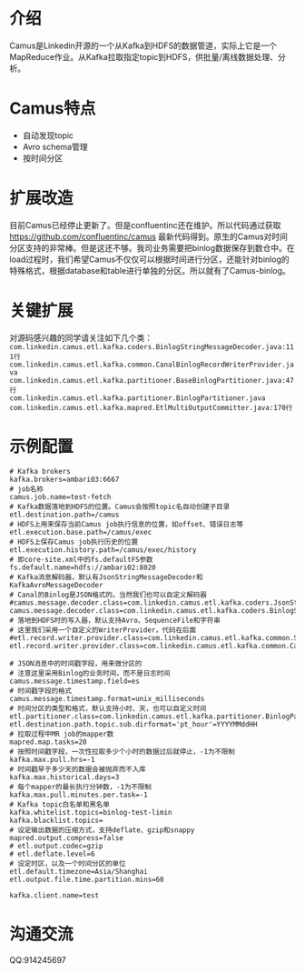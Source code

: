 # 介绍
Camus是Linkedin开源的一个从Kafka到HDFS的数据管道，实际上它是一个MapReduce作业。从Kafka拉取指定topic到HDFS，供批量/离线数据处理、分析。

# Camus特点
- 自动发现topic
- Avro schema管理
- 按时间分区

# 扩展改造
目前Camus已经停止更新了。但是confluentinc还在维护。所以代码通过获取 https://github.com/confluentinc/camus 最新代码得到。原生的Camus对时间分区支持的非常棒。但是这还不够。我司业务需要把binlog数据保存到数仓中。在load过程时，我们希望Camus不仅仅可以根据时间进行分区，还能针对binlog的特殊格式，根据database和table进行单独的分区。所以就有了Camus-binlog。

# 关键扩展
对源码感兴趣的同学请关注如下几个类：
</br>
`com.linkedin.camus.etl.kafka.coders.BinlogStringMessageDecoder.java:111行`
</br>
`com.linkedin.camus.etl.kafka.common.CanalBinlogRecordWriterProvider.java`
</br>
`com.linkedin.camus.etl.kafka.partitioner.BaseBinlogPartitioner.java:47行`
</br>
`com.linkedin.camus.etl.kafka.partitioner.BinlogPartitioner.java`
</br>
`com.linkedin.camus.etl.kafka.mapred.EtlMultiOutputCommitter.java:170行`

# 示例配置
```
# Kafka brokers
kafka.brokers=ambari03:6667
# job名称
camus.job.name=test-fetch
# Kafka数据落地到HDFS的位置。Camus会按照topic名自动创建子目录
etl.destination.path=/camus
# HDFS上用来保存当前Camus job执行信息的位置，如offset、错误日志等
etl.execution.base.path=/camus/exec
# HDFS上保存Camus job执行历史的位置
etl.execution.history.path=/camus/exec/history
# 即core-site.xml中的fs.defaultFS参数
fs.default.name=hdfs://ambari02:8020
# Kafka消息解码器，默认有JsonStringMessageDecoder和KafkaAvroMessageDecoder
# Canal的Binlog是JSON格式的。当然我们也可以自定义解码器
#camus.message.decoder.class=com.linkedin.camus.etl.kafka.coders.JsonStringMessageDecoder
camus.message.decoder.class=com.linkedin.camus.etl.kafka.coders.BinlogStringMessageDecoder
# 落地到HDFS时的写入器，默认支持Avro、SequenceFile和字符串
# 这里我们采用一个自定义的WriterProvider，代码在后面
#etl.record.writer.provider.class=com.linkedin.camus.etl.kafka.common.StringRecordWriterProvider
etl.record.writer.provider.class=com.linkedin.camus.etl.kafka.common.CanalBinlogRecordWriterProvider

# JSON消息中的时间戳字段，用来做分区的
# 注意这里采用Binlog的业务时间，而不是日志时间
camus.message.timestamp.field=es
# 时间戳字段的格式
camus.message.timestamp.format=unix_milliseconds
# 时间分区的类型和格式，默认支持小时、天，也可以自定义时间
etl.partitioner.class=com.linkedin.camus.etl.kafka.partitioner.BinlogPartitioner
etl.destination.path.topic.sub.dirformat='pt_hour'=YYYYMMddHH
# 拉取过程中MR job的mapper数
mapred.map.tasks=20
# 按照时间戳字段，一次性拉取多少个小时的数据过后就停止，-1为不限制
kafka.max.pull.hrs=-1
# 时间戳早于多少天的数据会被抛弃而不入库
kafka.max.historical.days=3
# 每个mapper的最长执行分钟数，-1为不限制
kafka.max.pull.minutes.per.task=-1
# Kafka topic白名单和黑名单
kafka.whitelist.topics=binlog-test-limin
kafka.blacklist.topics=
# 设定输出数据的压缩方式，支持deflate、gzip和snappy
mapred.output.compress=false
# etl.output.codec=gzip
# etl.deflate.level=6
# 设定时区，以及一个时间分区的单位
etl.default.timezone=Asia/Shanghai
etl.output.file.time.partition.mins=60

kafka.client.name=test

```

# 沟通交流
QQ:914245697
